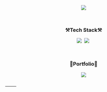<div align=center>
	<img src="https://capsule-render.vercel.app/api?type=waving&color=auto&height=200&section=header&text=Yermi%20Github!&fontSize=90" />	
</div>

 &nbsp;
 &nbsp;
 &nbsp;
 &nbsp;
 &nbsp;
 
<h3 align="center">⚒️Tech Stack⚒️</h3>
<p align="center">
 <img src ="https://img.shields.io/badge/unity-363636?style=for-the-badge&logo=Unity&logoColor=white"></a>&nbsp
 <img src ="https://img.shields.io/badge/Csharp-239120?style=for-the-badge&logo=csharp&logoColor=white"></a>&nbsp
</p>

&nbsp;
&nbsp;
&nbsp;
&nbsp;
&nbsp;
&nbsp;

<h3 align="center">️🧑Portfolio️🧑</h3>
<p align="center"><a href="https://spectacular-crop-26c.notion.site/7b155cdb6cba4663a38c5dad2162b01a?pvs=4"><img src="https://img.shields.io/badge/Notion-000000?style=for-the-badge&logo=Notion&logoColor=white"></p>
 
&nbsp;
&nbsp;
&nbsp;
&nbsp;
&nbsp;
 



<!--
**hard-puncher/hard-puncher** is a ✨ _special_ ✨ repository because its `README.md` (this file) appears on your GitHub profile.

Here are some ideas to get you started:

- 🔭 I’m currently working on ...
- 🌱 I’m currently learning ...
- 👯 I’m looking to collaborate on ...
- 🤔 I’m looking for help with ...
- 💬 Ask me about ...
- 📫 How to reach me: ...
- 😄 Pronouns: ...
- ⚡ Fun fact: ...
-->
